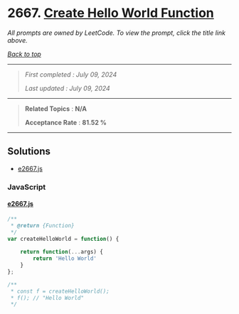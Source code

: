 # 2667. [Create Hello World Function](<https://leetcode.com/problems/create-hello-world-function>)

*All prompts are owned by LeetCode. To view the prompt, click the title link above.*

*[Back to top](<../README.md>)*

------

> *First completed : July 09, 2024*
>
> *Last updated : July 09, 2024*

------

> **Related Topics** : **N/A**
>
> **Acceptance Rate** : **81.52 %**

------

## Solutions

- [e2667.js](<../my-submissions/e2667.js>)
### JavaScript
#### [e2667.js](<../my-submissions/e2667.js>)
```JavaScript
/**
 * @return {Function}
 */
var createHelloWorld = function() {
    
    return function(...args) {
        return 'Hello World'
    }
};

/**
 * const f = createHelloWorld();
 * f(); // "Hello World"
 */
```

